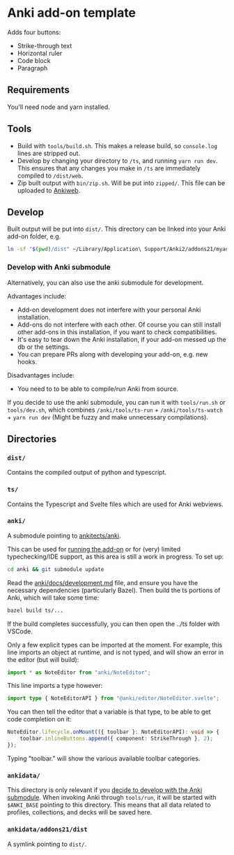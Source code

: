 # Anki add-on template

Adds four buttons:

- Strike-through text
- Horizontal ruler
- Code block
- Paragraph


## Requirements

You'll need node and yarn installed.

## Tools

- Build with `tools/build.sh`. This makes a release build, so `console.log` lines are stripped out.
- Develop by changing your directory to `/ts`, and running `yarn run dev`. This ensures
  that any changes you make in `/ts` are immediately compiled to `/dist/web`.
- Zip built output with `bin/zip.sh`. Will be put into `zipped/`. This file can be uploaded to [Ankiweb](https://ankiweb.net/shared/addons/2.1).

## Develop

Built output will be put into `dist/`. This directory can be linked into your Anki add-on folder,
e.g.
```sh
ln -sf "$(pwd)/dist" ~/Library/Application\ Support/Anki2/addons21/myaddon
```

### Develop with Anki submodule

Alternatively, you can also use the anki submodule for development.

Advantages include:
- Add-on development does not interfere with your personal Anki installation.
- Add-ons do not interfere with each other. Of course you can still install other
  add-ons in this installation, if you want to check compatibilities.
- It's easy to tear down the Anki installation, if your add-on messed up the
  db or the settings.
- You can prepare PRs along with developing your add-on, e.g. new hooks.

Disadvantages include:
- You need to to be able to compile/run Anki from source.

If you decide to use the anki submodule, you can run it with `tools/run.sh` or
`tools/dev.sh`, which combines `/anki/tools/ts-run` + `/anki/tools/ts-watch` + `yarn run dev`
(Might be fuzzy and make unnecessary compilations).

## Directories

### `dist/`

Contains the compiled output of python and typescript.

### `ts/`

Contains the Typescript and Svelte files which are used for Anki webviews.

### `anki/`

A submodule pointing to [ankitects/anki](https://github.com/ankitects/anki).

This can be used for [running the add-on](#develop-with-anki-submodule) or for (very) limited typechecking/IDE support, as this area
is still a work in progress. To set up:

```sh
cd anki && git submodule update
```

Read the [anki/docs/development.md](https://github.com/ankitects/anki/blob/main/docs/development.md) file, and ensure
you have the necessary dependencies (particularly Bazel).
Then build the ts portions of Anki, which will take some time:

```sh
bazel build ts/...
```

If the build completes successfully, you can then open the ../ts folder with VSCode.

Only a few explicit types can be imported at the moment. For example, this line
imports an object at runtime, and is not typed, and will show an error in the
editor (but will build):

```typescript
import * as NoteEditor from "anki/NoteEditor";
```

This line imports a type however:

```typescript
import type { NoteEditorAPI } from "@anki/editor/NoteEditor.svelte";
```

You can then tell the editor that a variable is that type, to be able to get code completion
on it:

```typescript
NoteEditor.lifecycle.onMount(({ toolbar }: NoteEditorAPI): void => {
    toolbar.inlineButtons.append({ component: StrikeThrough }, 2);
});
```

Typing "toolbar." will show the various available toolbar categories.

### `ankidata/`

This directory is only relevant if you [decide to develop with the Anki submodule](#develop-with-anki-submodule).
When invoking Anki through `tools/run`, it will be started with `$ANKI_BASE` pointing to this directory.
This means that all data related to profiles, collections, and decks will be saved here.

### `ankidata/addons21/dist`

A symlink pointing to `dist/`.

